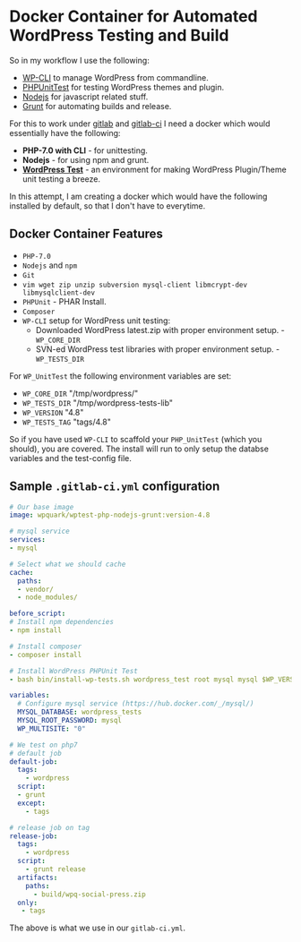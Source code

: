 # Docker Container for Automated WordPress Testing and Build

So in my workflow I use the following:

* [WP-CLI](http://wp-cli.org/) to manage WordPress from commandline.
* [PHPUnitTest](https://phpunit.de/) for testing WordPress themes and plugin.
* [Nodejs](https://nodejs.org/en/) for javascript related stuff.
* [Grunt](https://gruntjs.com/) for automating builds and release.

For this to work under [gitlab](https://about.gitlab.com/) and [gitlab-ci](https://about.gitlab.com/features/gitlab-ci-cd/) I need a docker which would essentially have the following:

* **PHP-7.0 with CLI** - for unittesting.
* **Nodejs** - for using npm and grunt.
* **[WordPress Test](https://make.wordpress.org/cli/handbook/plugin-unit-tests/)** - an environment for making WordPress Plugin/Theme unit testing a breeze.

In this attempt, I am creating a docker which would have the following installed by default, so that I don't have to everytime.

## Docker Container Features

* `PHP-7.0`
* `Nodejs` and `npm`
* `Git`
* `vim wget zip unzip subversion mysql-client libmcrypt-dev libmysqlclient-dev`
* `PHPUnit` - PHAR Install.
* `Composer`
* `WP-CLI` setup for WordPress unit testing:
	* Downloaded WordPress latest.zip with proper environment setup. - `WP_CORE_DIR`
	* SVN-ed WordPress test libraries with proper environment setup. - `WP_TESTS_DIR`

For `WP_UnitTest` the following environment variables are set:

* `WP_CORE_DIR` "/tmp/wordpress/"
* `WP_TESTS_DIR` "/tmp/wordpress-tests-lib"
* `WP_VERSION` "4.8"
* `WP_TESTS_TAG` "tags/4.8"

So if you have used `WP-CLI` to scaffold your `PHP_UnitTest` (which you should), you are covered. The install will run to only setup the databse variables and the test-config file.

## Sample `.gitlab-ci.yml` configuration

```yaml
# Our base image
image: wpquark/wptest-php-nodejs-grunt:version-4.8

# mysql service
services:
- mysql

# Select what we should cache
cache:
  paths:
  - vendor/
  - node_modules/

before_script:
# Install npm dependencies
- npm install

# Install composer
- composer install

# Install WordPress PHPUnit Test
- bash bin/install-wp-tests.sh wordpress_test root mysql mysql $WP_VERSION

variables:
  # Configure mysql service (https://hub.docker.com/_/mysql/)
  MYSQL_DATABASE: wordpress_tests
  MYSQL_ROOT_PASSWORD: mysql
  WP_MULTISITE: "0"

# We test on php7
# default job
default-job:
  tags:
    - wordpress
  script:
  - grunt
  except:
    - tags

# release job on tag
release-job:
  tags:
    - wordpress
  script:
    - grunt release
  artifacts:
    paths:
      - build/wpq-social-press.zip
  only:
   - tags
```

The above is what we use in our `gitlab-ci.yml`.
